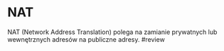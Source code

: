 # NAT
NAT (Network Address Translation) polega na zamianie prywatnych lub wewnętrznych adresów na publiczne adresy.  #review